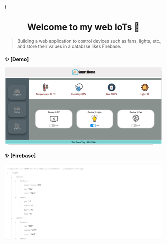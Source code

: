 i<h1 align="center">Welcome to my web IoTs 👋</h1>

> Building a web application to control devices such as fans, lights, etc., and store their values in a database likes Firebase.

### ✨ [Demo]

![pic_0](https://github.com/thanhtung386/web_iot_interface/blob/main/img/demo.png)

### ✨ [Firebase]

![pic_1](https://github.com/thanhtung386/web_iot_interface/blob/main/img/firebase.png)
